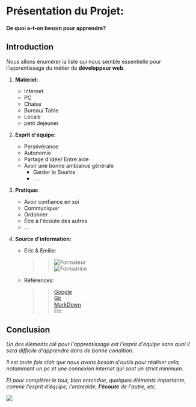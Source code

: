 
# __Présentation du Projet:__


#### De quoi a-t-on besoin pour apprendre?


## __Introduction__

Nous allons énumèrer la liste qui nous semble essentielle pour l'apprentissage du métier de **développeur web**.


1. __Matériel:__
		
	* Internet
	* PC
	* Chaise
	* Bureau/ Table
	* Locale
	* petit dejeuner 


2. __Esprit d'équipe:__

	* Persévérance
	* Autonomie
	* Partage d'idée/ Entre aide
	* Avoir une bonne ambiance générale
        * Garder le Sourire 
        * .....


3. __Pratique:__

	* Avoir confiance en soi
	* Communiquer
	* Ordonner
	* Être à l'écoute des autres
	* ...


4. __Source d'information:__

	* Eric & Emilie: <br/>
		>> ![Formateur](https://github.com/nadiabena/Exercice/blob/master/nad.png) <br/>
		>> ![Formatrice]() <br/>
	* Références: <br/>
		>> [Google](https://www.google.be) <br/>
		>> [Git](https://github.com/) <br/>
		>> [MarkDown](https://guides.github.com/pdfs/markdown-cheatsheet-online.pdf) <br/>
		>> Etc <br/>		
		
## __Conclusion__

_Un des éléments clé pour l'apprentissage est l'esprit d'équipe sans quoi il sera difficile d'apprendre dans de bonne condition._

*Il est toute fois clair que nous avons besoin d'outils pour réaliser cela, notamment un pc et une connexion internet qui sont un strict minimum.*

_Et pour complèter le tout, bien entendue, quelques éléments importante, comme l'esprit d'équipe, l'entreaide, **l'écoute** de l'autre, etc._

![](http://images.forum-auto.com/mesimages/659979/adiieu.gif)




